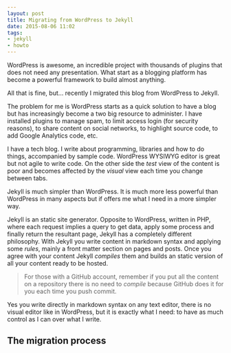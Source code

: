 ```yaml
---
layout: post
title: Migrating from WordPress to Jekyll
date: 2015-08-06 11:02
tags:
- jekyll
- howto
---
```


WordPress is awesome, an incredible project with thousands of plugins that does not need any presentation. What start as a blogging platform has become a powerful framework to build almost anything.

All that is fine, but... recently I migrated this blog from WordPress to Jekyll.

The problem for me is WordPress starts as a quick solution to have a blog but has increasingly become a two big resource to administer. I have installed plugins to manage spam, to limit access login (for security reasons), to share content on social networks, to highlight source code, to add Google Analytics code, etc.

I have a tech blog. I write about programming, libraries and how to do things, accompanied by sample code. WordPress WYSIWYG editor is great but not agile to write code. On the other side the *test* view of the content is poor and becomes affected by the *visual* view each time you change between tabs.

Jekyll is much simpler than WordPress. It is much more less powerful than WordPress in many aspects but if offers me what I need in a more simpler way.

Jekyll is an static site generator. Opposite to WordPress, written in PHP, where each request implies a query to get data, apply some process and finally return the resultant page, Jekyll has a completely different philosophy. With Jekyll you write content in markdown syntax and applying some *rules*, mainly a front matter section on pages and posts. Once you agree with your content Jekyll *compiles* them and builds an static version of all your content ready to be hosted.

> For those with a GitHub account, remember if you put all the content on a repository there is no need to *compile* because GitHub does it for you each time you push commit.

Yes you write directly in markdown syntax on any text editor, there is no visual editor like in WordPress, but it is exactly what I need: to have as much control as I can over what I write.

## The migration process
